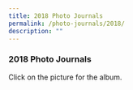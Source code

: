 ```yaml
---
title: 2018 Photo Journals
permalink: /photo-journals/2018/
description: ""
---
```

### 2018 Photo Journals

Click on the picture for the album.